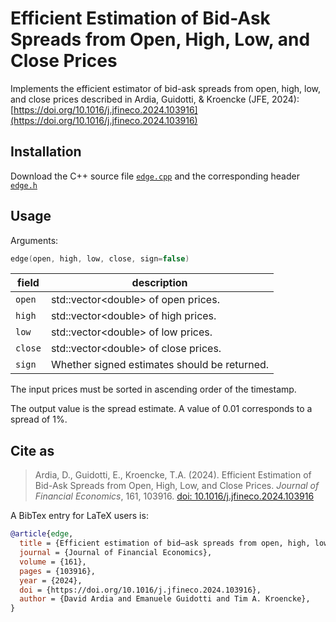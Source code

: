 # Efficient Estimation of Bid-Ask Spreads from Open, High, Low, and Close Prices

Implements the efficient estimator of bid-ask spreads from open, high, low, and close prices described in Ardia, Guidotti, & Kroencke (JFE, 2024): [https://doi.org/10.1016/j.jfineco.2024.103916](https://doi.org/10.1016/j.jfineco.2024.103916)

## Installation

Download the C++ source file [`edge.cpp`](https://github.com/eguidotti/bidask/tree/main/c++/edge.cpp) and the corresponding header [`edge.h`](https://github.com/eguidotti/bidask/tree/main/c++/edge.h)

## Usage

Arguments:

```c++
edge(open, high, low, close, sign=false)
```

| field   | description                                  |
| ------- | -------------------------------------------- |
| `open`  | std::vector\<double\> of open prices.        |
| `high`  | std::vector\<double\> of high prices.        |
| `low`   | std::vector\<double\> of low prices.         |
| `close` | std::vector\<double\> of close prices.       |
| `sign`  | Whether signed estimates should be returned. |

The input prices must be sorted in ascending order of the timestamp.

The output value is the spread estimate. A value of 0.01 corresponds to a spread of 1%.

## Cite as

> Ardia, D., Guidotti, E., Kroencke, T.A. (2024). Efficient Estimation of Bid-Ask Spreads from Open, High, Low, and Close Prices. *Journal of Financial Economics*, 161, 103916. [doi: 10.1016/j.jfineco.2024.103916](https://doi.org/10.1016/j.jfineco.2024.103916)

A BibTex  entry for LaTeX users is:

```bibtex
@article{edge,
  title = {Efficient estimation of bid–ask spreads from open, high, low, and close prices},
  journal = {Journal of Financial Economics},
  volume = {161},
  pages = {103916},
  year = {2024},
  doi = {https://doi.org/10.1016/j.jfineco.2024.103916},
  author = {David Ardia and Emanuele Guidotti and Tim A. Kroencke},
}
```

